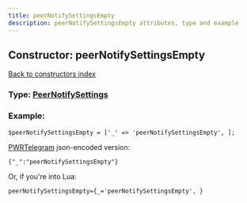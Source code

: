 ```yaml
---
title: peerNotifySettingsEmpty
description: peerNotifySettingsEmpty attributes, type and example
---
```

## Constructor: peerNotifySettingsEmpty  
[Back to constructors index](index.md)






### Type: [PeerNotifySettings](../types/PeerNotifySettings.md)


### Example:

```
$peerNotifySettingsEmpty = ['_' => 'peerNotifySettingsEmpty', ];
```  

[PWRTelegram](https://pwrtelegram.xyz) json-encoded version:

```
{"_":"peerNotifySettingsEmpty"}
```


Or, if you're into Lua:  


```
peerNotifySettingsEmpty={_='peerNotifySettingsEmpty', }

```


